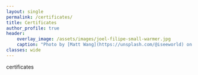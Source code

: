 ```yaml
---
layout: single
permalink: /certificates/
title: Certificates
author_profile: true
header:
    overlay_image: /assets/images/joel-filipe-small-warmer.jpg
    caption: "Photo by [Matt Wang](https://unsplash.com/@iseeworld) on [Unsplash](https://unsplash.com)"
classes: wide
---
```


certificates




